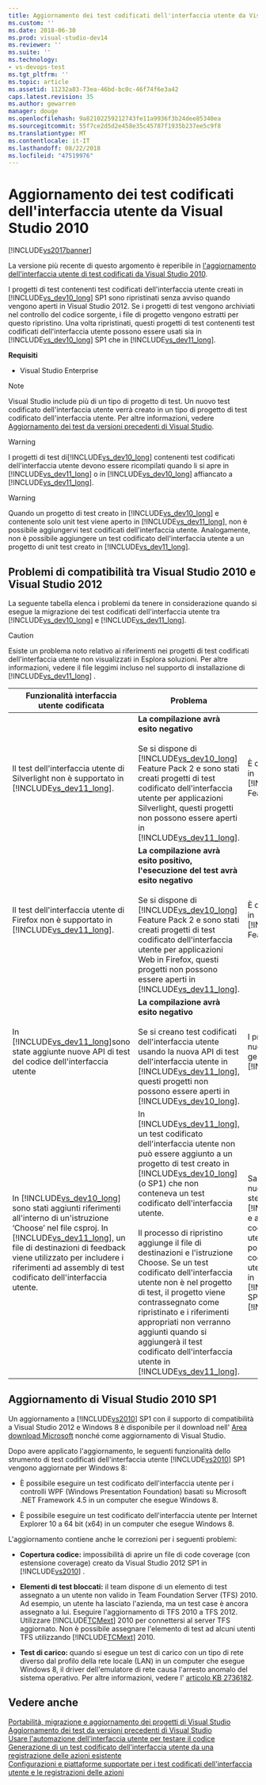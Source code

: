 ```yaml
---
title: Aggiornamento dei test codificati dell'interfaccia utente da Visual Studio 2010 | Microsoft Docs
ms.custom: ''
ms.date: 2018-06-30
ms.prod: visual-studio-dev14
ms.reviewer: ''
ms.suite: ''
ms.technology:
- vs-devops-test
ms.tgt_pltfrm: ''
ms.topic: article
ms.assetid: 11232a83-73ea-46bd-bc0c-46f74f6e3a42
caps.latest.revision: 35
ms.author: gewarren
manager: douge
ms.openlocfilehash: 9a82102259212743fe11a9936f3b24dee85340ea
ms.sourcegitcommit: 55f7ce2d5d2e458e35c45787f1935b237ee5c9f8
ms.translationtype: MT
ms.contentlocale: it-IT
ms.lasthandoff: 08/22/2018
ms.locfileid: "47519976"
---
```

# <a name="upgrading-coded-ui-tests-from-visual-studio-2010"></a>Aggiornamento dei test codificati dell'interfaccia utente da Visual Studio 2010
[!INCLUDE[vs2017banner](../includes/vs2017banner.md)]

La versione più recente di questo argomento è reperibile in [l'aggiornamento dell'interfaccia utente di test codificati da Visual Studio 2010](https://docs.microsoft.com/visualstudio/test/upgrading-coded-ui-tests-from-visual-studio-2010).  
  
I progetti di test contenenti test codificati dell'interfaccia utente creati in [!INCLUDE[vs_dev10_long](../includes/vs-dev10-long-md.md)] SP1 sono ripristinati senza avviso quando vengono aperti in Visual Studio 2012. Se i progetti di test vengono archiviati nel controllo del codice sorgente, i file di progetto vengono estratti per questo ripristino. Una volta ripristinati, questi progetti di test contenenti test codificati dell'interfaccia utente possono essere usati sia in [!INCLUDE[vs_dev10_long](../includes/vs-dev10-long-md.md)] SP1 che in [!INCLUDE[vs_dev11_long](../includes/vs-dev11-long-md.md)].  
  
 **Requisiti**  
  
-   Visual Studio Enterprise  
  
> [!NOTE]
>  Visual Studio include più di un tipo di progetto di test. Un nuovo test codificato dell'interfaccia utente verrà creato in un tipo di progetto di test codificato dell'interfaccia utente. Per altre informazioni, vedere [Aggiornamento dei test da versioni precedenti di Visual Studio](http://msdn.microsoft.com/en-us/e9c8b7f6-bd72-448e-8edb-d090dcc5cf52).  
  
> [!WARNING]
>  I progetti di test di[!INCLUDE[vs_dev10_long](../includes/vs-dev10-long-md.md)] contenenti test codificati dell'interfaccia utente devono essere ricompilati quando li si apre in [!INCLUDE[vs_dev11_long](../includes/vs-dev11-long-md.md)] o in [!INCLUDE[vs_dev10_long](../includes/vs-dev10-long-md.md)] affiancato a [!INCLUDE[vs_dev11_long](../includes/vs-dev11-long-md.md)].  
  
> [!WARNING]
>  Quando un progetto di test creato in [!INCLUDE[vs_dev10_long](../includes/vs-dev10-long-md.md)] e contenente solo unit test viene aperto in [!INCLUDE[vs_dev11_long](../includes/vs-dev11-long-md.md)], non è possibile aggiungervi test codificati dell'interfaccia utente. Analogamente, non è possibile aggiungere un test codificato dell'interfaccia utente a un progetto di unit test creato in [!INCLUDE[vs_dev11_long](../includes/vs-dev11-long-md.md)].  
  
## <a name="compatibility-issues-between-visual-studio-2010-and-visual-studio-2012"></a>Problemi di compatibilità tra Visual Studio 2010 e Visual Studio 2012  
 La seguente tabella elenca i problemi da tenere in considerazione quando si esegue la migrazione dei test codificati dell'interfaccia utente tra [!INCLUDE[vs_dev10_long](../includes/vs-dev10-long-md.md)] e [!INCLUDE[vs_dev11_long](../includes/vs-dev11-long-md.md)].  
  
> [!CAUTION]
>  Esiste un problema noto relativo ai riferimenti nei progetti di test codificati dell'interfaccia utente non visualizzati in Esplora soluzioni. Per altre informazioni, vedere il file leggimi incluso nel supporto di installazione di [!INCLUDE[vs_dev11_long](../includes/vs-dev11-long-md.md)] .  
  
|Funzionalità interfaccia utente codificata|Problema|Soluzione|  
|----------------------------|-----------|--------------|  
|Il test dell'interfaccia utente di Silverlight non è supportato in [!INCLUDE[vs_dev11_long](../includes/vs-dev11-long-md.md)].|**La compilazione avrà esito negativo**<br /><br /> Se si dispone di [!INCLUDE[vs_dev10_long](../includes/vs-dev10-long-md.md)] Feature Pack 2 e sono stati creati progetti di test codificato dell'interfaccia utente per applicazioni Silverlight, questi progetti non possono essere aperti in [!INCLUDE[vs_dev11_long](../includes/vs-dev11-long-md.md)].|È consigliabile gestirli solo in [!INCLUDE[vs_dev10_long](../includes/vs-dev10-long-md.md)] Feature Pack 2.|  
|Il test dell'interfaccia utente di Firefox non è supportato in [!INCLUDE[vs_dev11_long](../includes/vs-dev11-long-md.md)].|**La compilazione avrà esito positivo, l'esecuzione del test avrà esito negativo**<br /><br /> Se si dispone di [!INCLUDE[vs_dev10_long](../includes/vs-dev10-long-md.md)] Feature Pack 2 e sono stati creati progetti di test codificato dell'interfaccia utente per applicazioni Web in Firefox, questi progetti non possono essere aperti in [!INCLUDE[vs_dev11_long](../includes/vs-dev11-long-md.md)].|È consigliabile gestirli solo in [!INCLUDE[vs_dev10_long](../includes/vs-dev10-long-md.md)] Feature Pack 2.|  
|In [!INCLUDE[vs_dev11_long](../includes/vs-dev11-long-md.md)]sono state aggiunte nuove API di test del codice dell'interfaccia utente|**La compilazione avrà esito negativo**<br /><br /> Se si creano test codificati dell'interfaccia utente usando la nuova API di test dell'interfaccia utente in [!INCLUDE[vs_dev11_long](../includes/vs-dev11-long-md.md)], questi progetti non possono essere aperti in [!INCLUDE[vs_dev10_long](../includes/vs-dev10-long-md.md)].|I progetti che usano la nuova API devono essere gestiti solo in [!INCLUDE[vs_dev11_long](../includes/vs-dev11-long-md.md)].|  
|In [!INCLUDE[vs_dev10_long](../includes/vs-dev10-long-md.md)] sono stati aggiunti riferimenti all'interno di un'istruzione ‘Choose’ nel file csproj. In [!INCLUDE[vs_dev11_long](../includes/vs-dev11-long-md.md)], un file di destinazioni di feedback viene utilizzato per includere i riferimenti ad assembly di test codificato dell'interfaccia utente.|In [!INCLUDE[vs_dev11_long](../includes/vs-dev11-long-md.md)], un test codificato dell'interfaccia utente non può essere aggiunto a un progetto di test creato in [!INCLUDE[vs_dev10_long](../includes/vs-dev10-long-md.md)] (o SP1) che non conteneva un test codificato dell'interfaccia utente.<br /><br /> Il processo di ripristino aggiunge il file di destinazioni e l'istruzione Choose. Se un test codificato dell'interfaccia utente non è nel progetto di test, il progetto viene contrassegnato come ripristinato e i riferimenti appropriati non verranno aggiunti quando si aggiungerà il test codificato dell'interfaccia utente in [!INCLUDE[vs_dev11_long](../includes/vs-dev11-long-md.md)].|Sarà necessario creare un nuovo progetto di test nella stessa soluzione usando [!INCLUDE[vs_dev11_long](../includes/vs-dev11-long-md.md)] e aggiungervi il nuovo test codificato dell'interfaccia utente. In alternativa, è possibile aggiungere i test codificati dell'interfaccia utente nel progetto di test in [!INCLUDE[vs_dev10_long](../includes/vs-dev10-long-md.md)] SP1 e aprirlo in [!INCLUDE[vs_dev11_long](../includes/vs-dev11-long-md.md)].|  
  
##  <a name="UpgradingCodedUIFromVS2010_Update"></a> Aggiornamento di Visual Studio 2010 SP1  
 Un aggiornamento a [!INCLUDE[vs2010](../includes/vs2010-md.md)] SP1 con il supporto di compatibilità a Visual Studio 2012 e Windows 8 è disponibile per il download nell' [Area download Microsoft](http://www.microsoft.com/download/details.aspx?id=34677) nonché come aggiornamento di Visual Studio.  
  
 Dopo avere applicato l'aggiornamento, le seguenti funzionalità dello strumento di test codificati dell'interfaccia utente [!INCLUDE[vs2010](../includes/vs2010-md.md)] SP1 vengono aggiornate per Windows 8:  
  
-   È possibile eseguire un test codificato dell'interfaccia utente per i controlli WPF (Windows Presentation Foundation) basati su Microsoft .NET Framework 4.5 in un computer che esegue Windows 8.  
  
-   È possibile eseguire un test codificato dell'interfaccia utente per Internet Explorer 10 a 64 bit (x64) in un computer che esegue Windows 8.  
  
 L'aggiornamento contiene anche le correzioni per i seguenti problemi:  
  
-   **Copertura codice:** impossibilità di aprire un file di code coverage (con estensione coverage) creato da Visual Studio 2012 SP1 in [!INCLUDE[vs2010](../includes/vs2010-md.md)] .  
  
-   **Elementi di test bloccati:** il team dispone di un elemento di test assegnato a un utente non valido in Team Foundation Server (TFS) 2010. Ad esempio, un utente ha lasciato l'azienda, ma un test case è ancora assegnato a lui. Eseguire l'aggiornamento di TFS 2010 a TFS 2012. Utilizzare [!INCLUDE[TCMext](../includes/tcmext-md.md)] 2010 per connettersi al server TFS aggiornato. Non è possibile assegnare l'elemento di test ad alcuni utenti TFS utilizzando [!INCLUDE[TCMext](../includes/tcmext-md.md)] 2010.  
  
-   **Test di carico:** quando si esegue un test di carico con un tipo di rete diverso dal profilo della rete locale (LAN) in un computer che esegue Windows 8, il driver dell'emulatore di rete causa l'arresto anomalo del sistema operativo. Per altre informazioni, vedere l' [articolo KB 2736182](http://support.microsoft.com/kb/2736182).  
  
## <a name="see-also"></a>Vedere anche  
 [Portabilità, migrazione e aggiornamento dei progetti di Visual Studio](../porting/porting-migrating-and-upgrading-visual-studio-projects.md)   
 [Aggiornamento dei test da versioni precedenti di Visual Studio](http://msdn.microsoft.com/en-us/e9c8b7f6-bd72-448e-8edb-d090dcc5cf52)   
 [Usare l'automazione dell'interfaccia utente per testare il codice](../test/use-ui-automation-to-test-your-code.md)   
 [Generazione di un test codificato dell'interfaccia utente da una registrazione delle azioni esistente](http://msdn.microsoft.com/library/56736963-9027-493b-b5c4-2d4e86d1d497)   
 [Configurazioni e piattaforme supportate per i test codificati dell'interfaccia utente e le registrazioni delle azioni](../test/supported-configurations-and-platforms-for-coded-ui-tests-and-action-recordings.md)



